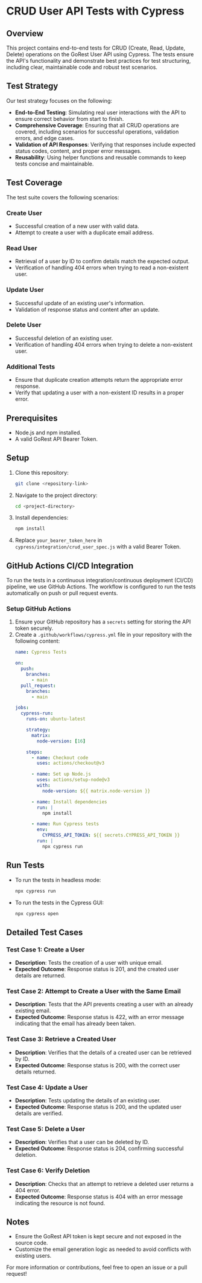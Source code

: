 # CRUD User API Tests with Cypress

## Overview
This project contains end-to-end tests for CRUD (Create, Read, Update, Delete) operations on the GoRest User API using Cypress. The tests ensure the API's functionality and demonstrate best practices for test structuring, including clear, maintainable code and robust test scenarios.

## Test Strategy
Our test strategy focuses on the following:
- **End-to-End Testing**: Simulating real user interactions with the API to ensure correct behavior from start to finish.
- **Comprehensive Coverage**: Ensuring that all CRUD operations are covered, including scenarios for successful operations, validation errors, and edge cases.
- **Validation of API Responses**: Verifying that responses include expected status codes, content, and proper error messages.
- **Reusability**: Using helper functions and reusable commands to keep tests concise and maintainable.

## Test Coverage
The test suite covers the following scenarios:

### Create User
- Successful creation of a new user with valid data.
- Attempt to create a user with a duplicate email address.

### Read User
- Retrieval of a user by ID to confirm details match the expected output.
- Verification of handling 404 errors when trying to read a non-existent user.

### Update User
- Successful update of an existing user's information.
- Validation of response status and content after an update.

### Delete User
- Successful deletion of an existing user.
- Verification of handling 404 errors when trying to delete a non-existent user.

### Additional Tests
- Ensure that duplicate creation attempts return the appropriate error response.
- Verify that updating a user with a non-existent ID results in a proper error.

## Prerequisites
- Node.js and npm installed.
- A valid GoRest API Bearer Token.

## Setup
1. Clone this repository:
   ```bash
   git clone <repository-link>
   ```
2. Navigate to the project directory:
   ```bash
   cd <project-directory>
   ```
3. Install dependencies:
   ```bash
   npm install
   ```
4. Replace `your_bearer_token_here` in `cypress/integration/crud_user_spec.js` with a valid Bearer Token.

## GitHub Actions CI/CD Integration
To run the tests in a continuous integration/continuous deployment (CI/CD) pipeline, we use GitHub Actions. The workflow is configured to run the tests automatically on push or pull request events.

### Setup GitHub Actions
1. Ensure your GitHub repository has a `secrets` setting for storing the API token securely.
2. Create a `.github/workflows/cypress.yml` file in your repository with the following content:
   ```yaml
   name: Cypress Tests

   on:
     push:
       branches:
         - main
     pull_request:
       branches:
         - main

   jobs:
     cypress-run:
       runs-on: ubuntu-latest

       strategy:
         matrix:
           node-version: [16]

       steps:
         - name: Checkout code
           uses: actions/checkout@v3

         - name: Set up Node.js
           uses: actions/setup-node@v3
           with:
             node-version: ${{ matrix.node-version }}

         - name: Install dependencies
           run: |
             npm install

         - name: Run Cypress tests
           env:
             CYPRESS_API_TOKEN: ${{ secrets.CYPRESS_API_TOKEN }}
           run: |
             npx cypress run
   ```

## Run Tests
- To run the tests in headless mode:
  ```bash
  npx cypress run
  ```
- To run the tests in the Cypress GUI:
  ```bash
  npx cypress open
  ```

## Detailed Test Cases

### Test Case 1: Create a User
- **Description**: Tests the creation of a user with unique email.
- **Expected Outcome**: Response status is 201, and the created user details are returned.

### Test Case 2: Attempt to Create a User with the Same Email
- **Description**: Tests that the API prevents creating a user with an already existing email.
- **Expected Outcome**: Response status is 422, with an error message indicating that the email has already been taken.

### Test Case 3: Retrieve a Created User
- **Description**: Verifies that the details of a created user can be retrieved by ID.
- **Expected Outcome**: Response status is 200, with the correct user details returned.

### Test Case 4: Update a User
- **Description**: Tests updating the details of an existing user.
- **Expected Outcome**: Response status is 200, and the updated user details are verified.

### Test Case 5: Delete a User
- **Description**: Verifies that a user can be deleted by ID.
- **Expected Outcome**: Response status is 204, confirming successful deletion.

### Test Case 6: Verify Deletion
- **Description**: Checks that an attempt to retrieve a deleted user returns a 404 error.
- **Expected Outcome**: Response status is 404 with an error message indicating the resource is not found.

## Notes
- Ensure the GoRest API token is kept secure and not exposed in the source code.
- Customize the email generation logic as needed to avoid conflicts with existing users.

For more information or contributions, feel free to open an issue or a pull request!

